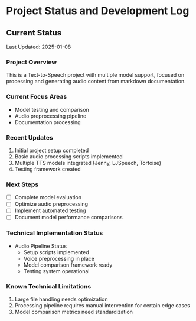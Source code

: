# Project Status and Development Log

## Current Status
Last Updated: 2025-01-08

### Project Overview
This is a Text-to-Speech project with multiple model support, focused on processing and generating audio content from markdown documentation.

### Current Focus Areas
- Model testing and comparison
- Audio preprocessing pipeline
- Documentation processing

### Recent Updates
1. Initial project setup completed
2. Basic audio processing scripts implemented
3. Multiple TTS models integrated (Jenny, LJSpeech, Tortoise)
4. Testing framework created

### Next Steps
- [ ] Complete model evaluation
- [ ] Optimize audio preprocessing
- [ ] Implement automated testing
- [ ] Document model performance comparisons

### Technical Implementation Status
- Audio Pipeline Status
  - Setup scripts implemented
  - Voice preprocessing in place
  - Model comparison framework ready
  - Testing system operational

### Known Technical Limitations
1. Large file handling needs optimization
2. Processing pipeline requires manual intervention for certain edge cases
3. Model comparison metrics need standardization
